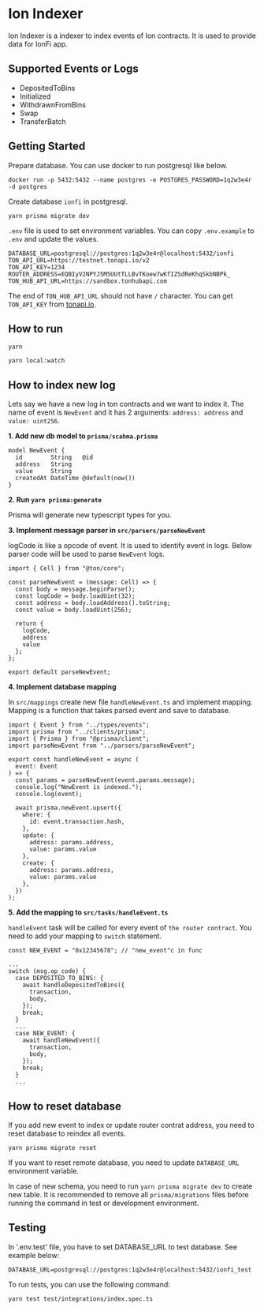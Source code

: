 # Ion Indexer

Ion Indexer is a indexer to index events of Ion contracts. It is used to provide data for IonFi app.

## Supported Events or Logs

- DepositedToBins
- Initialized
- WithdrawnFromBins
- Swap
- TransferBatch

## Getting Started

Prepare database. You can use docker to run postgresql like below.

```
docker run -p 5432:5432 --name postgres -e POSTGRES_PASSWORD=1q2w3e4r -d postgres
```

Create database `ionfi` in postgresql.

```
yarn prisma migrate dev
```

`.env` file is used to set environment variables. You can copy `.env.example` to `.env` and update the values.

```
DATABASE_URL=postgresql://postgres:1q2w3e4r@localhost:5432/ionfi
TON_API_URL=https://testnet.tonapi.io/v2
TON_API_KEY=1234
ROUTER_ADDRESS=EQBIyV2NPYJ5M5UUtTLLBvTKoew7wKfIZSdReKhqSkbNBPk_
TON_HUB_API_URL=https://sandbox.tonhubapi.com
```

The end of `TON_HUB_API_URL` should not have `/` character.
You can get `TON_API_KEY` from [tonapi.io](https://tonapi.io/).

## How to run

```
yarn

yarn local:watch
```

## How to index new log

Lets say we have a new log in ton contracts and we want to index it.
The name of event is `NewEvent` and it has 2 arguments: `address: address` and `value: uint256`.

<b>1. Add new db model to `prisma/scahma.prisma` </b>

```
model NewEvent {
  id        String   @id
  address   String
  value     String
  createdAt DateTime @default(now())
}
```

<b>2. Run `yarn prisma:generate` </b>

Prisma will generate new typescript types for you.

<b>3. Implement message parser in `src/parsers/parseNewEvent` </b>

logCode is like a opcode of event. It is used to identify event in logs.
Below parser code will be used to parse `NewEvent` logs.

```
import { Cell } from "@ton/core";

const parseNewEvent = (message: Cell) => {
  const body = message.beginParse();
  const logCode = body.loadUint(32);
  const address = body.loadAddress().toString;
  const value = body.loadUint(256);

  return {
    logCode,
    address
    value
  };
};

export default parseNewEvent;

```

<b>4. Implement database mapping </b>

In `src/mappings` create new file `handleNewEvent.ts` and implement mapping. Mapping is a function that takes parsed event and save to database.

```
import { Event } from "../types/events";
import prisma from "../clients/prisma";
import { Prisma } from "@prisma/client";
import parseNewEvent from "../parsers/parseNewEvent";

export const handleNewEvent = async (
  event: Event
) => {
  const params = parseNewEvent(event.params.message);
  console.log("NewEvent is indexed.");
  console.log(event);

  await prisma.newEvent.upsert({
    where: {
      id: event.transaction.hash,
    },
    update: {
      address: params.address,
      value: params.value
    },
    create: {
      address: params.address,
      value: params.value
    },
  })
);
```

<b> 5. Add the mapping to `src/tasks/handleEvent.ts`</b>

`handleEvent` task will be called for every event of `the router contract`. You need to add your mapping to `switch` statement.

```
const NEW_EVENT = "0x12345678"; // "new_event"c in func

...
switch (msg.op_code) {
  case DEPOSITED_TO_BINS: {
    await handleDepositedToBins({
      transaction,
      body,
    });
    break;
  }
  ...
  case NEW_EVENT: {
    await handleNewEvent({
      transaction,
      body,
    });
    break;
  }
  ...

```

## How to reset database

If you add new event to index or update router contrat address, you need to reset database to reindex all events.

`yarn prisma migrate reset`

If you want to reset remote database, you need to update `DATABASE_URL` environment variable.

In case of new schema, you need to run `yarn prisma migrate dev` to create new table. It is recommended to remove all `prisma/migrations` files before running the command in test or development environment.

## Testing

In '.env.test' file, you have to set DATABASE_URL to test database.
See example below:

```
DATABASE_URL=postgresql://postgres:1q2w3e4r@localhost:5432/ionfi_test
```

To run tests, you can use the following command:

```
yarn test test/integrations/index.spec.ts
```
